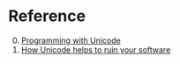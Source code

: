 # Reference

0. [Programming with Unicode](https://unicodebook.readthedocs.io/)
0. [How Unicode helps to ruin your software](https://blog.typeable.io/posts/2021-08-17-unicode.html)

